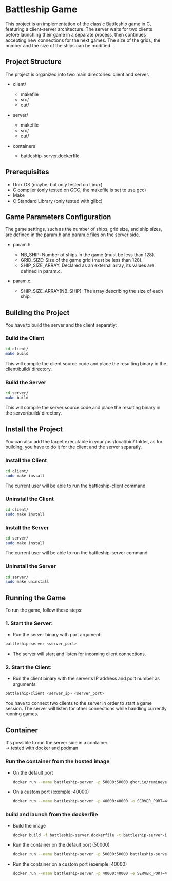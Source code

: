 # Battleship Game
This project is an implementation of the classic Battleship game in C, featuring a client-server architecture. The server waits for two clients before launching their game in a separate process, then continues accepting new connections for the next games. The size of the grids, the number and the size of the ships can be modified.

## Project Structure
The project is organized into two main directories: client and server.

- client/
    - makefile
    - src/
    - out/
  
- server/
    - makefile
    - src/
    - out/

- containers
    - battleship-server.dockerfile

## Prerequisites
- Unix OS (maybe, but only tested on Linux)
- C compiler (only tested on GCC, the makefile is set to use gcc)
- Make
- C Standard Library (only tested with glibc)

## Game Parameters Configuration
The game settings, such as the number of ships, grid size, and ship sizes, are defined in the param.h and param.c files on the server side.

- param.h:
    - NB_SHIP: Number of ships in the game (must be less than 128).
    - GRID_SIZE: Size of the game grid (must be less than 128).
    - SHIP_SIZE_ARRAY: Declared as an external array, its values are defined in param.c.

- param.c:
    - SHIP_SIZE_ARRAY[NB_SHIP]: The array describing the size of each ship.

## Building the Project
You have to build the server and the client separatly:

### Build the Client
```bash
cd client/
make build
```
This will compile the client source code and place the resulting binary in the client/build/ directory.

### Build the Server
```bash
cd server/
make build
```
This will compile the server source code and place the resulting binary in the server/build/ directory.

## Install the Project
You can also add the target executable in your /usr/local/bin/ folder, as for building, you have to do it for the client and the server separatly.

### Install the Client
```bash
cd client/
sudo make install
```
The current user will be able to run the battleship-client command

### Uninstall the Client
```bash
cd client/
sudo make install
```

### Install the Server
```bash
cd server/
sudo make install
```
The current user will be able to run the battleship-server command

### Uninstall the Server
```bash
cd server/
sudo make uninstall
```

## Running the Game
To run the game, follow these steps:

### 1. Start the Server:
- Run the server binary with port argument:

```bash
battleship-server <server_port>
```
- The server will start and listen for incoming client connections.

### 2. Start the Client:
- Run the client binary with the server's IP address and port number as arguments:
```bash
battleship-client <server_ip> <server_port>
```


You have to connect two clients to the server in order to start a game session. The server will listen for other connections while handling currently running games.

## Container
It's possible to run the server side in a container.  
-> tested with docker and podman

### Run the container from the hosted image
- On the default port
    ```bash
    docker run --name battleship-server -p 50000:50000 ghcr.io/remineveu/c_battleship_server:latest
    ```
- On a custom port (exemple: 40000)
    ```bash
    docker run --name battleship-server -p 40000:40000 -e SERVER_PORT=40000 ghcr.io/remineveu/c_battleship_server:latest
    ```

### build and launch from the dockerfile
- Build the image
    ```bash
    docker build -f battleship-server.dockerfile -t battleship-server-image .
    ```

- Run the container on the default port (50000)
    ```bash
    docker run --name battleship-server -p 50000:50000 battleship-server-image
    ```

- Run the container on a custom port (exemple: 40000)
    ```bash
    docker run --name battleship-server -p 40000:40000 -e SERVER_PORT=40000 battleship-server-image
    ```
